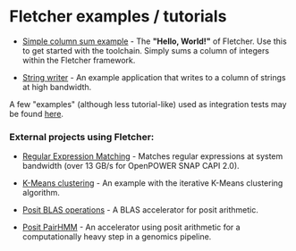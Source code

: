 # Fletcher examples / tutorials
  * [Simple column sum example](sum/README.md) - The **"Hello, World!"** of Fletcher. Use this to get started with the 
  toolchain. Simply sums a column of integers within the Fletcher framework.
  
  * [String writer](stringwrite) - An example application that writes to a column of strings at high bandwidth.

A few "examples" (although less tutorial-like) used as integration tests may be found [here](../codegen/test/README.md).

### External projects using Fletcher:
  * [Regular Expression Matching](https://github.com/abs-tudelft/fletcher-example-regexp) - Matches regular expressions
  at system bandwidth (over 13 GB/s for OpenPOWER SNAP CAPI 2.0).
  
  * [K-Means clustering](https://github.com/abs-tudelft/fletcher-example-kmeans) - An example with the iterative 
  K-Means clustering algorithm.
  
  * [Posit BLAS operations](https://github.com/lvandam/posit_blas_hdl) - A BLAS accelerator for posit arithmetic.
  * [Posit PairHMM](https://github.com/lvandam/pairhmm_posit_hdl_arrow) - An accelerator using posit arithmetic for a
  computationally heavy step in a genomics pipeline.
